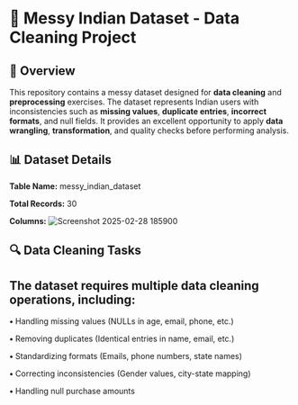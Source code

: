 # 🧹 Messy Indian Dataset - Data Cleaning Project
## 📌 Overview
This repository contains a messy dataset designed for **data cleaning** and **preprocessing** exercises. The dataset represents Indian users with inconsistencies such as **missing values**, **duplicate entries**, **incorrect formats**, and null fields. It provides an excellent opportunity to apply **data wrangling**, **transformation**, and quality checks before performing analysis.

## 📊 Dataset Details

**Table Name:** messy_indian_dataset

**Total Records:** 30

**Columns:**
![Screenshot 2025-02-28 185900](https://github.com/user-attachments/assets/e2ae2ccd-fbda-4c21-b191-7292dcf331b0)

## 🔍 Data Cleaning Tasks
## The dataset requires multiple data cleaning operations, including:
**•** Handling missing values (NULLs in age, email, phone, etc.)

**•** Removing duplicates (Identical entries in name, email, etc.)

**•** Standardizing formats (Emails, phone numbers, state names)

**•** Correcting inconsistencies (Gender values, city-state mapping)

**•** Handling null purchase amounts
